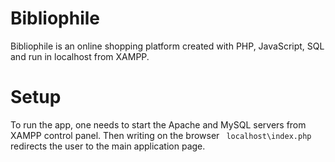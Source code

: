 # Bibliophile
Bibliophile is an online shopping platform created with PHP, JavaScript, SQL and run in localhost from XAMPP.

# Setup
To run the app, one needs to start the Apache and MySQL servers from XAMPP control panel. Then writing on the browser ``` localhost\index.php``` redirects the user to the main application page.
